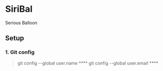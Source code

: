 # SiriBal
Serious Balloon

## Setup

### 1. Git config

> git config --global user.name ****
> git config --global user.email ****

